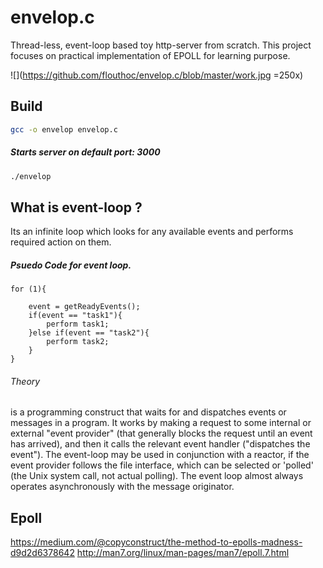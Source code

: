 # envelop.c
Thread-less, event-loop based toy http-server from scratch. This project focuses on practical implementation of EPOLL for learning purpose.

![](https://github.com/flouthoc/envelop.c/blob/master/work.jpg =250x)

## Build

```bash
gcc -o envelop envelop.c
```

##### Starts server on default port: 3000
```bash
./envelop
```

## What is event-loop ?
Its an infinite loop which looks for any available events and performs required action on them.

##### Psuedo Code for event loop.

```
for (1){

	event = getReadyEvents();
    if(event == "task1"){
    	perform task1;
    }else if(event == "task2"){
    	perform task2;
    }
}
```
###### Theory
is a programming construct that waits for and dispatches events or messages in a program. It works by making a request to some internal or external "event provider" (that generally blocks the request until an event has arrived), and then it calls the relevant event handler ("dispatches the event"). The event-loop may be used in conjunction with a reactor, if the event provider follows the file interface, which can be selected or 'polled' (the Unix system call, not actual polling). The event loop almost always operates asynchronously with the message originator. 

## Epoll
https://medium.com/@copyconstruct/the-method-to-epolls-madness-d9d2d6378642
http://man7.org/linux/man-pages/man7/epoll.7.html